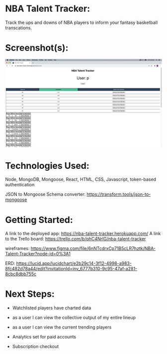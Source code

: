 # NBA Talent Tracker: 
Track the ups and downs of NBA players to inform your fantasy basketball transcations.

# Screenshot(s): 
![Screen shot of Main Page](./Screen%20Shot.png)

# Technologies Used: 
Node, MongoDB, Mongoose, React, HTML, CSS, Javascript, token-based authentication

JSON to Mongoose Schema converter: https://transform.tools/json-to-mongoose

# Getting Started: 

A link to the deployed app: https://nba-talent-tracker.herokuapp.com/
A link to the Trello board: https://trello.com/b/phC4NrlG/nba-talent-tracker 

wireframes: https://www.figma.com/file/6nNTcdrxCp71B5cLR7hztk/NBA-Talent-Tracker?node-id=0%3A1 

ERD: https://lucid.app/lucidchart/e2b29c14-3f12-4998-a983-8fc482d78a44/edit?invitationId=inv_6777b310-9c95-47af-a281-8cbc8dbb755c
# Next Steps: 

- Watchlisted players have charted data

- as a user I can view the collective output of my entire lineup

- as a user I can view the current trending players

- Analytics set for paid accounts

- Subscription checkout
